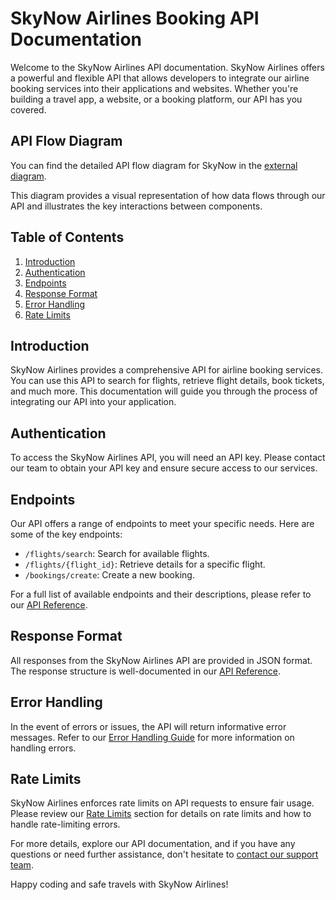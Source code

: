 # SkyNow Airlines Booking API Documentation

Welcome to the SkyNow Airlines API documentation. SkyNow Airlines offers a powerful and flexible API that allows developers to integrate our airline booking services into their applications and websites. Whether you're building a travel app, a website, or a booking platform, our API has you covered.

## API Flow Diagram

You can find the detailed API flow diagram for SkyNow in the [external diagram](https://www.plantuml.com/plantuml/png/TO-nJiCm48PtFyKX1WRa5-XGDOI2a5112OW1CPZwcbXrxChdK274kvDSMXD5ofRxxxillrSKLOXjOyM5nfrn2CKwVyaszuzhs5f5bFAiA9xUGBxNHcjq7t8fn1My4WQHBdY47m5m3Tdp0-JUKTjqn6_FblllZJz2PeBjVDGJezDXssMd-n9LsDPmPqrLH-Aem1WCVk4fv2mFg2B2ZVTxuwhXHxSggaz5-6zF4SilkITdF0swD9zb7FH6fgNsHoUNevwBISTPRbfy5fo-9gqIdDwnuC-pMLcHDjBYBawyp9RH1rNXsDeUEh1lmoNfu1sXMA7JRMF_0000).

This diagram provides a visual representation of how data flows through our API and illustrates the key interactions between components.

## Table of Contents
1. [Introduction](#introduction)
2. [Authentication](#authentication)
3. [Endpoints](#endpoints)
4. [Response Format](#response-format)
5. [Error Handling](#error-handling)
6. [Rate Limits](#rate-limits)

## Introduction

SkyNow Airlines provides a comprehensive API for airline booking services. You can use this API to search for flights, retrieve flight details, book tickets, and much more. This documentation will guide you through the process of integrating our API into your application.

## Authentication

To access the SkyNow Airlines API, you will need an API key. Please contact our team to obtain your API key and ensure secure access to our services.

## Endpoints

Our API offers a range of endpoints to meet your specific needs. Here are some of the key endpoints:

- `/flights/search`: Search for available flights.
- `/flights/{flight_id}`: Retrieve details for a specific flight.
- `/bookings/create`: Create a new booking.

For a full list of available endpoints and their descriptions, please refer to our [API Reference](#).

## Response Format

All responses from the SkyNow Airlines API are provided in JSON format. The response structure is well-documented in our [API Reference](#response-format).

## Error Handling

In the event of errors or issues, the API will return informative error messages. Refer to our [Error Handling Guide](#error-handling) for more information on handling errors.

## Rate Limits

SkyNow Airlines enforces rate limits on API requests to ensure fair usage. Please review our [Rate Limits](#rate-limits) section for details on rate limits and how to handle rate-limiting errors.

For more details, explore our API documentation, and if you have any questions or need further assistance, don't hesitate to [contact our support team](mailto:prashantnagle@hotmail.com).

Happy coding and safe travels with SkyNow Airlines!

